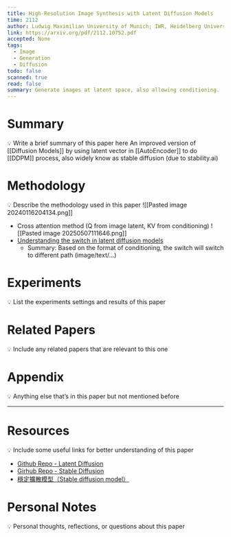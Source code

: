 ```yaml
---
title: High-Resolution Image Synthesis with Latent Diffusion Models
time: 2112
author: Ludwig Maximilian University of Munich; IWR, Heidelberg University, Germany; Runway ML
link: https://arxiv.org/pdf/2112.10752.pdf
accepted: None
tags:
  - Image
  - Generation
  - Diffusion
todo: false
scanned: true
read: false
summary: Generate images at latent space, also allowing conditioning.
---
```

# Summary
💡 Write a brief summary of this paper here
An improved version of [[Diffusion Models]] by using latent vector in [[AutoEncoder]] to do [[DDPM]] process, also widely know as stable diffusion (due to stability.ai)

# Methodology
💡 Describe the methodology used in this paper
![[Pasted image 20240116204134.png]]
- Cross attention method (Q from image latent, KV from conditioning)
  ![[Pasted image 20250507111646.png]]
- [ Understanding the switch in latent diffusion models](https://ai.stackexchange.com/questions/41714/understanding-the-functionality-of-the-switch-in-the-latent-diffusion-models-do)
	- Summary: Based on the format of conditioning, the switch will switch to different path (image/text/...)
# Experiments
💡 List the experiments settings and results of this paper

# Related Papers
💡 Include any related papers that are relevant to this one

# Appendix
💡 Anything else that’s in this paper but not mentioned before

---
# Resources
💡 Include some useful links for better understanding of this paper
- [Github Repo - Latent Diffusion](https://github.com/CompVis/latent-diffusion)
- [Girhub Repo - Stable Diffusion](https://github.com/CompVis/stable-diffusion)
- [穩定擴散模型（Stable diffusion model）](https://www.zhangzhenhu.com/aigc/%E7%A8%B3%E5%AE%9A%E6%89%A9%E6%95%A3%E6%A8%A1%E5%9E%8B.html)

# Personal Notes
💡 Personal thoughts, reflections, or questions about this paper